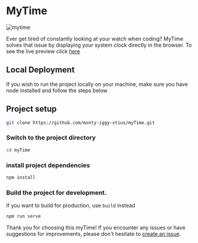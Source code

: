 # MyTime

![mytime](https://github.com/user-attachments/assets/dfe9db65-fc16-409e-82e9-239b3d5e6716)

Ever get tired of constantly looking at your watch when coding? MyTime solves that issue by displaying your system clock directly in the browser. To see the live preview click [here](https://mytime-beta.vercel.app/)

## Local Deployment
If you wish to run the project locally on your machine, make sure you have node installed and follow the steps below

## Project setup
```bash
git clone https://github.com/monty-iggy-xtius/myTime.git
```

### Switch to the project directory
```bash
cd myTime
```

### install project dependencies
```bash
npm install
```

### Build the project for development.
If you want to build for production, use `build` instead

```bash
npm run serve
```

Thank you for choosing this myTime! If you encounter any issues or have suggestions for improvements, please don't hesitate to [create an issue](https://github.com/monty-iggy-xtius/myTime/issues).
